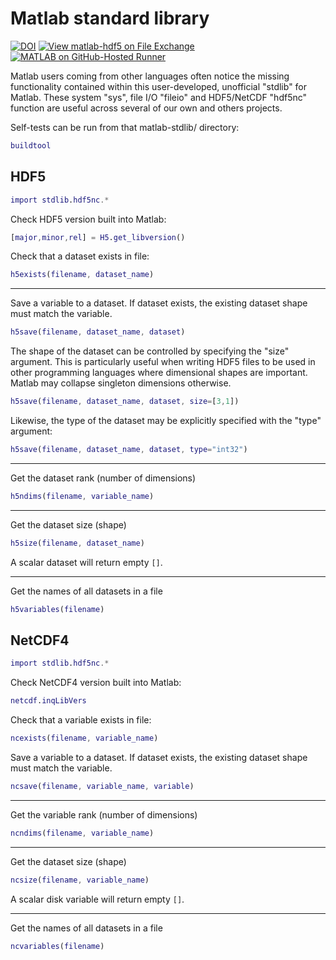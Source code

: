 # Matlab standard library

[![DOI](https://zenodo.org/badge/273830124.svg)](https://zenodo.org/badge/latestdoi/273830124)
[![View matlab-hdf5 on File Exchange](https://www.mathworks.com/matlabcentral/images/matlab-file-exchange.svg)](https://www.mathworks.com/matlabcentral/fileexchange/78673-matlab-hdf5)
[![MATLAB on GitHub-Hosted Runner](https://github.com/geospace-code/matlab-hdf5/actions/workflows/ci.yml/badge.svg)](https://github.com/geospace-code/matlab-hdf5/actions/workflows/ci.yml)

Matlab users coming from other languages often notice the missing functionality contained within this user-developed, unofficial "stdlib" for Matlab.
These system "sys", file I/O "fileio" and HDF5/NetCDF "hdf5nc" function are useful across several of our own and others projects.

Self-tests can be run from that matlab-stdlib/ directory:

```matlab
buildtool
```

## HDF5

```matlab
import stdlib.hdf5nc.*
```

Check HDF5 version built into Matlab:

```matlab
[major,minor,rel] = H5.get_libversion()
```

Check that a dataset exists in file:

```matlab
h5exists(filename, dataset_name)
```

---

Save a variable to a dataset.
If dataset exists, the existing dataset shape must match the variable.

```matlab
h5save(filename, dataset_name, dataset)
```

The shape of the dataset can be controlled by specifying the "size" argument.
This is particularly useful when writing HDF5 files to be used in other programming languages where dimensional shapes are important.
Matlab may collapse singleton dimensions otherwise.

```matlab
h5save(filename, dataset_name, dataset, size=[3,1])
```

Likewise, the type of the dataset may be explicitly specified with the "type" argument:

```matlab
h5save(filename, dataset_name, dataset, type="int32")
```

---

Get the dataset rank (number of dimensions)

```matlab
h5ndims(filename, variable_name)
```

---

Get the dataset size (shape)

```matlab
h5size(filename, dataset_name)
```

A scalar dataset will return empty `[]`.

---

Get the names of all datasets in a file

```matlab
h5variables(filename)
```

## NetCDF4

```matlab
import stdlib.hdf5nc.*
```

Check NetCDF4 version built into Matlab:

```matlab
netcdf.inqLibVers
```

Check that a variable exists in file:

```matlab
ncexists(filename, variable_name)
```

Save a variable to a dataset.
If dataset exists, the existing dataset shape must match the variable.

```matlab
ncsave(filename, variable_name, variable)
```

---

Get the variable rank (number of dimensions)

```matlab
ncndims(filename, variable_name)
```

---

Get the dataset size (shape)

```matlab
ncsize(filename, variable_name)
```

A scalar disk variable will return empty `[]`.

---

Get the names of all datasets in a file

```matlab
ncvariables(filename)
```
